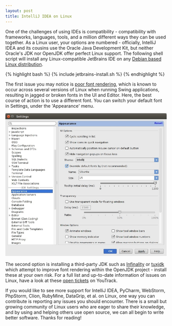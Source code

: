 ```yaml
---
layout: post
title: IntelliJ IDEA on Linux
---
```


One of the challenges of using IDEs is compatibility - compatibility with frameworks, languages, tools, and a million different ways they can be used together. As a Linux user, your options are numbered - officially, IntelliJ IDEA and its cousins use the Oracle Java Development Kit, but neither Oracle's JDK nor OpenJDK offer perfect Linux support. The following shell script will install any Linux-compatible JetBrains IDE on any [Debian based Linux distribution](https://en.wikipedia.org/wiki/List_of_Linux_distributions#Debian-based).

{% highlight bash %}
{% include jetbrains-install.sh %}
{% endhighlight %}

The first issue you may notice is [poor font rendering](http://youtrack.jetbrains.com/issue/IDEA-57233), which is known to occur across several versions of Linux when running Swing applications, resulting in jagged or broken fonts in the UI and Editor. Here, the best course of action is to use a different font. You can switch your default font in Settings, under the 'Appearance' menu.

![Override default font](/images/override_font.jpg)

The second option is installing a third-party JDK such as [Infinality](http://www.infinality.net/blog/) or [tuxjdk](https://code.google.com/p/tuxjdk/) which attempt to improve font rendering within the OpenJDK project - install these at your own risk. For a full list and up-to-date information of issues on Linux, have a look at these [open tickets](http://youtrack.jetbrains.com/issues/IDEA?q=linux+sort+by%3A+votes+desc+%23Open#issueid=IDEA-22750) on YouTrack.

If you would like to see more support for IntelliJ IDEA, PyCharm, WebStorm, PhpStorm, Clion, RubyMine, DataGrip, et al. on Linux, one way you can contribute is reporting any issues you should encounter. There is a small but growing community of Linux users who are eager to share their knowledge, and by using and helping others use open source, we can all begin to write better software. Thanks for reading!
